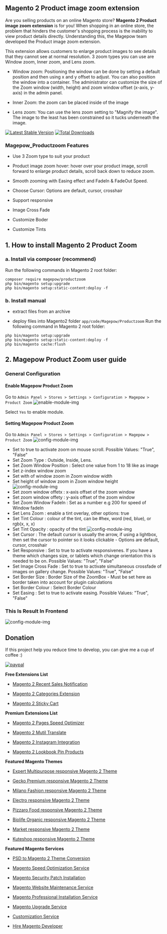 ## Magento 2 Product image zoom extension 

Are you selling products on an online Magento store? 
**Magento 2 Product image zoom extension** is for you!
When shopping in an online store, the problem that hinders the customer's shopping process is the inability to view product details directly. Understanding this, the Magepow team developed the Product image zoom extension.

This extension allows customers to enlarge product images to see details that they cannot see at normal resolution. 3 zoom types you can use are Window zoom, Inner zoom, and Lens zoom.

- Window zoom: Positioning the window can be done by setting a default position and then using x and y offset to adjust. You can also position the window into a container. 
The administrator can customize the size of the Zoom window (width, height) and zoom window offset (x-axis, y-axis) in the admin panel.

- Inner Zoom: the zoom can be placed inside of the image

- Lens zoom: You can use the lens zoom setting to "Magnify the image". The image to the least has been constrained so it tucks underneath the image.

[![Latest Stable Version](https://poser.pugx.org/magepow/productzoom/v/stable)](https://packagist.org/packages/magepow/productzoom)
[![Total Downloads](https://poser.pugx.org/magepow/productzoom/downloads)](https://packagist.org/packages/magepow/productzoom)

### Magepow_Productzoom Features
- Use 3 Zoom type to suit your product

- Product image zoom hover: hover over your product image, scroll forward to enlarge product details, scroll back down to reduce zoom. 

- Smooth zooming with Easing effect and FadeIn & FadeOut Speed.

- Choose Cursor: Options are default, cursor, crosshair

- Support responsive

- Image Cross Fade

- Customize Boder

- Customize Tints

## 1. How to install Magento 2 Product Zoom

### a. Install via composer (recommend)

Run the following commands in Magento 2 root folder:

```
composer require magepow/productzoom
php bin/magento setup:upgrade
php bin/magento setup:static-content:deploy -f
```

### b. Install manual


* extract files from an archive

* deploy files into Magento2 folder `app/code/Magepow/Productzoom`
Run the following command in Magento 2 root folder:

```
php bin/magento setup:upgrade
php bin/magento setup:static-content:deploy -f
php bin/magento cache:flush
```

## 2. Magepow Product Zoom user guide
### General Configuration
#### Enable Magepow Product Zoom
Go to `Admin Panel > Stores > Settings > Configuration > Magepow > Product Zoom`
![enable-module-img](https://github.com/magepow/magento2-productzoom/blob/master/media/enable.PNG)

Select `Yes` to enable module.
#### Setting Magepow Product Zoom
Go to `Admin Panel > Stores > Settings > Configuration > Magepow > Product Zoom`
![config-module-img](https://github.com/magepow/magento2-productzoom/blob/master/media/backend_config.PNG)
* Set to true to activate zoom on mouse scroll. Possible Values: "True", "False"
* Set Zoom Type : Outside, Inside, Lens.
* Set Zoom Window Position : Select one value from 1 to 18 like as image
* Set z-index window zoom
* Set with of window zoom in Zoom window width
* Set height of window zoom in Zoom window height
![config-module-img](https://github.com/magepow/magento2-productzoom/blob/master/media/backend_config2.PNG)
* Set zoom window offetx : x-axis offset of the zoom window
* Set zoom window offety : y-axis offset of the zoom window
* Set Zoom Window FadeIn : Set as a number e.g 200 for speed of Window fadeIn
* Set Lens Zoom : enable a tint overlay, other options: true
* Set Tint Colour : colour of the tint, can be #hex, word (red, blue), or rgb(x, x, x)
* Set Tint Opacity : opacity of the tint
![config-module-img](https://github.com/magepow/magento2-productzoom/blob/master/media/backend_config3.PNG)
* Set Cursor : The default cursor is usually the arrow, if using a lightbox, then set the cursor to pointer so it looks clickable - Options are default, cursor, crosshair
* Set Responsive : Set to true to activate responsivenes. If you have a theme which changes size, or tablets which change orientation this is needed to be on. Possible Values: "True", "False"
* Set Image Cross Fade : Set to true to activate simultaneous crossfade of images on gallery change. Possible Values: "True", "False"
* Set Border Size : Border Size of the ZoomBox - Must be set here as border taken into account for plugin calculations
* Set Border Colour : Select Border Colour
* Set Easing : Set to true to activate easing. Possible Values: "True", "False"
### This Is Result In Frontend
![config-module-img](https://github.com/magepow/magento2-productzoom/blob/master/media/frontend.gif)

## Donation

If this project help you reduce time to develop, you can give me a cup of coffee :) 

[![paypal](https://www.paypalobjects.com/en_US/i/btn/btn_donateCC_LG.gif)](https://www.paypal.com/paypalme/alopay)


**Free Extensions List**

* [Magento 2 Recent Sales Notification](https://magepow.com/magento-2-recent-sales-notification.html)

* [Magento 2 Categories Extension](https://magepow.com/magento-categories-extension.html)

* [Magento 2 Sticky Cart](https://magepow.com/magento-sticky-cart.html)

**Premium Extensions List**

* [Magento 2 Pages Speed Optimizer](https://magepow.com/magento-speed-optimizer.html)

* [Magento 2 Mutil Translate](https://magepow.com/magento-multi-translate.html)

* [Magento 2 Instagram Integration](https://magepow.com/magento-2-instagram.html)

* [Magento 2 Lookbook Pin Products](https://magepow.com/lookbook-pin-products.html)

**Featured Magento Themes**

* [Expert Multipurpose responsive Magento 2 Theme](https://1.envato.market/c/1314680/275988/4415?u=https://themeforest.net/item/expert-premium-responsive-magento-2-and-1-support-rtl-magento-2-/21667789)

* [Gecko Premium responsive Magento 2 Theme](https://1.envato.market/c/1314680/275988/4415?u=https://themeforest.net/item/gecko-responsive-magento-2-theme-rtl-supported/24677410)

* [Milano Fashion responsive Magento 2 Theme](https://1.envato.market/c/1314680/275988/4415?u=https://themeforest.net/item/milano-fashion-responsive-magento-1-2-theme/12141971)

* [Electro responsive Magento 2 Theme](https://1.envato.market/c/1314680/275988/4415?u=https://themeforest.net/item/electro-responsive-magento-1-2-theme/17042067)

* [Pizzaro Food responsive Magento 2 Theme](https://1.envato.market/c/1314680/275988/4415?u=https://themeforest.net/item/pizzaro-food-responsive-magento-1-2-theme/19438157)

* [Biolife Organic responsive Magento 2 Theme](https://1.envato.market/c/1314680/275988/4415?u=https://themeforest.net/item/biolife-organic-food-magento-2-theme-rtl-supported/25712510)

* [Market responsive Magento 2 Theme](https://1.envato.market/c/1314680/275988/4415?u=https://themeforest.net/item/market-responsive-magento-2-theme/22997928)

* [Kuteshop responsive Magento 2 Theme](https://1.envato.market/c/1314680/275988/4415?u=https://themeforest.net/item/kuteshop-multipurpose-responsive-magento-1-2-theme/12985435)

**Featured Magento Services**

* [PSD to Magento 2 Theme Conversion](https://magepow.com/psd-to-magento-theme-conversion.html)

* [Magento Speed Optimization Service](https://magepow.com/magento-speed-optimization-service.html)

* [Magento Security Patch Installation](https://magepow.com/magento-security-patch-installation.html)

* [Magento Website Maintenance Service](https://magepow.com/website-maintenance-service.html)

* [Magento Professional Installation Service](https://magepow.com/professional-installation-service.html)

* [Magento Upgrade Service](https://magepow.com/magento-upgrade-service.html)

* [Customization Service](https://magepow.com/customization-service.html)

* [Hire Magento Developer](https://magepow.com/hire-magento-developer.html)

